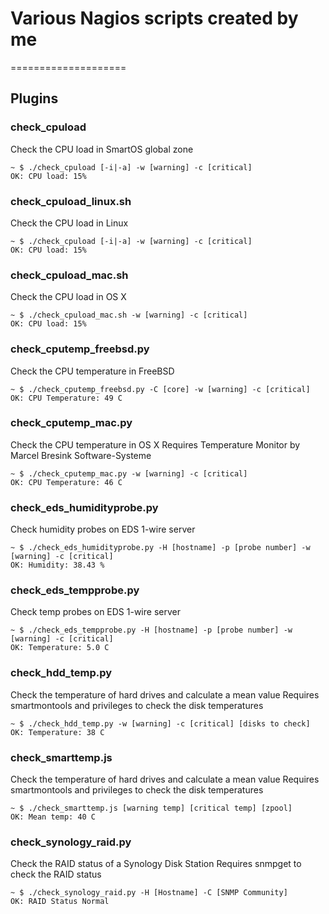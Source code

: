 # Various Nagios scripts created by me
====================

Plugins
-------

### check_cpuload

Check the CPU load in SmartOS global zone

    ~ $ ./check_cpuload [-i|-a] -w [warning] -c [critical]
    OK: CPU load: 15%
    
### check_cpuload_linux.sh

Check the CPU load in Linux

    ~ $ ./check_cpuload [-i|-a] -w [warning] -c [critical]
    OK: CPU load: 15%
    
### check_cpuload_mac.sh

Check the CPU load in OS X

    ~ $ ./check_cpuload_mac.sh -w [warning] -c [critical]
    OK: CPU load: 15%

### check_cputemp_freebsd.py

Check the CPU temperature in FreeBSD

    ~ $ ./check_cputemp_freebsd.py -C [core] -w [warning] -c [critical]
    OK: CPU Temperature: 49 C

### check_cputemp_mac.py

Check the CPU temperature in OS X
Requires Temperature Monitor by Marcel Bresink Software-Systeme

    ~ $ ./check_cputemp_mac.py -w [warning] -c [critical]
    OK: CPU Temperature: 46 C

### check_eds_humidityprobe.py

Check humidity probes on EDS 1-wire server

    ~ $ ./check_eds_humidityprobe.py -H [hostname] -p [probe number] -w [warning] -c [critical]
    OK: Humidity: 38.43 %

### check_eds_tempprobe.py

Check temp probes on EDS 1-wire server

    ~ $ ./check_eds_tempprobe.py -H [hostname] -p [probe number] -w [warning] -c [critical]
    OK: Temperature: 5.0 C

### check_hdd_temp.py

Check the temperature of hard drives and calculate a mean value
Requires smartmontools and privileges to check the disk temperatures

    ~ $ ./check_hdd_temp.py -w [warning] -c [critical] [disks to check]
    OK: Temperature: 38 C

### check_smarttemp.js

Check the temperature of hard drives and calculate a mean value
Requires smartmontools and privileges to check the disk temperatures

    ~ $ ./check_smarttemp.js [warning temp] [critical temp] [zpool]
    OK: Mean temp: 40 C
    
### check_synology_raid.py

Check the RAID status of a Synology Disk Station
Requires snmpget to check the RAID status

    ~ $ ./check_synology_raid.py -H [Hostname] -C [SNMP Community]
    OK: RAID Status Normal
